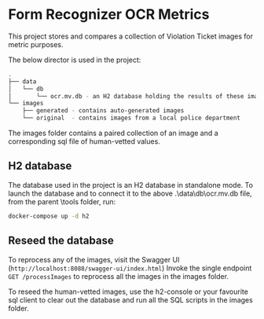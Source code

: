 # Form Recognizer OCR Metrics

This project stores and compares a collection of Violation Ticket images for metric purposes.

The below director is used in the project:

```bash
.
├── data
│   └── db  
│       └── ocr.mv.db - an H2 database holding the results of these images.
└── images
    ├── generated - contains auto-generated images
    └── original  - contains images from a local police department
```

The images folder contains a paired collection of an image and a corresponding sql file of human-vetted values.

## H2 database
The database used in the project is an H2 database in standalone mode. To launch the database and to connect it to the above .\data\db\ocr.mv.db file, from the parent \tools folder, run:

```bash
docker-compose up -d h2
```

## Reseed the database
To reprocess any of the images, visit the Swagger UI (`http://localhost:8088/swagger-ui/index.html`)
Invoke the single endpoint `GET /processImages` to reprocess all the images in the images folder.

To reseed the human-vetted images, use the h2-console or your favourite sql client to clear out the database and run all the SQL scripts in the images folder.
  